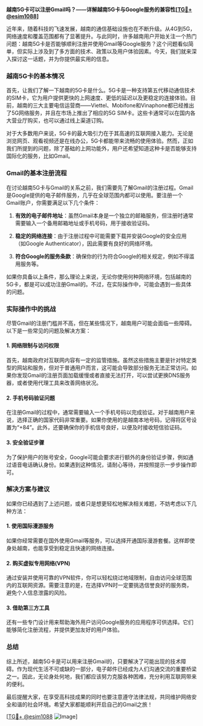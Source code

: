 **越南5G卡可以注册Gmail吗？——详解越南5G卡与Google服务的兼容性[[TG💪+ @esim1088](https://t.me/s/esim1088)]**

近年来，随着科技的飞速发展，越南的通信基础设施也在不断升级。从4G到5G，网络速度和覆盖范围都有了显著提升。与此同时，许多越南用户开始关注一个热门问题：越南5G卡是否能够顺利注册并使用Gmail等Google服务？这个问题看似简单，但实际上涉及到了多方面的技术、政策以及用户体验因素。今天，我们就来深入探讨这一话题，并为你提供最实用的信息。

### 越南5G卡的基本情况

首先，让我们了解一下越南的5G卡是什么。5G卡是一种支持第五代移动通信技术的SIM卡，它为用户提供更快的上网速度、更低的延迟以及更稳定的连接体验。目前，越南的三大主要电信运营商——Viettel、Mobifone和Vinaphone都已经推出了5G网络服务，并且在市场上推出了相应的5G SIM卡。这些卡通常可以在国内各大营业厅购买，也可以通过线上渠道订购。

对于大多数用户来说，5G卡的最大吸引力在于其高速的互联网接入能力。无论是浏览网页、观看视频还是在线办公，5G卡都能带来流畅的使用体验。然而，正如我们所提到的问题，除了基础的上网功能外，用户还希望知道这种卡是否能够支持国际化的服务，比如Gmail。

### Gmail的基本注册流程

在讨论越南5G卡与Gmail的关系之前，我们需要先了解Gmail的注册过程。Gmail是Google提供的电子邮件服务，几乎在全球范围内都可以使用。要注册一个Gmail账户，你需要满足以下几个条件：

1. **有效的电子邮件地址**：虽然Gmail本身是一个独立的邮箱服务，但注册时通常需要输入一个备用邮箱地址或手机号码，用于接收验证码。
   
2. **稳定的网络连接**：由于注册过程中可能需要下载并安装Google的安全应用（如Google Authenticator），因此需要有良好的网络环境。

3. **符合Google的服务条款**：确保你的行为符合Google的相关规定，例如不得滥用服务等。

如果你具备以上条件，那么理论上来说，无论你使用何种网络环境，包括越南的5G卡，都是可以成功注册Gmail的。不过，在实际操作中，可能会遇到一些具体的问题。

### 实际操作中的挑战

尽管Gmail的注册门槛并不高，但在某些情况下，越南用户可能会面临一些障碍。以下是一些常见的问题及解决方案：

#### 1. 网络限制与访问权限

首先，越南政府对互联网内容有一定的监管措施。虽然这些措施主要是针对特定类型的网站和服务，但对于普通用户而言，这可能会导致部分服务无法正常访问。如果你发现Gmail的注册页面加载缓慢或者直接无法打开，可以尝试更换DNS服务器，或者使用代理工具来改善网络状况。

#### 2. 手机号码验证问题

在注册Gmail的过程中，通常需要输入一个手机号码以完成验证。对于越南用户来说，选择正确的国家代码非常重要。如果你使用的是越南本地号码，记得将区号设置为“+84”。此外，还要确保你的手机信号良好，以便及时接收短信验证码。

#### 3. 安全验证步骤

为了保护用户的账号安全，Google可能会要求进行额外的身份验证步骤，例如通过语音电话确认身份。如果遇到这种情况，请耐心等待，并按照提示一步步操作即可。

### 解决方案与建议

如果你已经遇到了上述问题，或者只是想更轻松地解决相关难题，不妨考虑以下几种方法：

#### 1. 使用国际漫游服务

如果你经常需要在国外使用Gmail等服务，可以选择开通国际漫游套餐。这样即使身处越南，也能享受到稳定且快速的网络连接。

#### 2. 购买虚拟专用网络(VPN)

通过安装并使用可靠的VPN软件，你可以轻松绕过地域限制，自由访问全球范围内的互联网资源。需要注意的是，在选择VPN时一定要挑选信誉良好的服务商，避免个人信息泄露的风险。

#### 3. 借助第三方工具

还有一些专门设计用来帮助海外用户访问Google服务的应用程序可供选择。它们能够简化注册流程，并提供更加友好的用户体验。

### 总结

综上所述，越南5G卡是可以用来注册Gmail的，只要解决了可能出现的技术障碍。作为现代生活不可或缺的一部分，电子邮件已经成为人们沟通交流的重要桥梁之一。因此，无论身处何地，我们都应该努力克服各种困难，充分利用互联网带来的便利。

最后提醒大家，在享受高科技成果的同时也要注意遵守法律法规，共同维护网络安全和谐的社会环境。希望大家都能顺利开启自己的Gmail之旅！

[[TG💪+ @esim1088](https://t.me/s/esim1088) ![Image](https://i.postimg.cc/4NQfJmqS/Snipaste-2025-05-13-00-14-12.png)]